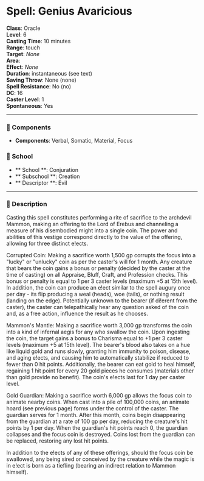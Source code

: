 
# Spell: Genius Avaricious
**Class**: Oracle  
**Level**: 6  
**Casting Time**: 10 minutes  
**Range**: touch  
**Target**: _None_  
**Area**:   
**Effect**: _None_  
**Duration**: instantaneous (see text)  
**Saving Throw**: None (none)  
**Spell Resistance**: No (no)  
**DC**: 16  
**Caster Level**: 1  
**Spontaneous**: Yes

---

### 🔮 Components
- **Components**: Verbal, Somatic, Material, Focus

### 🏫 School
- ** School **: Conjuration
- ** Subschool **: Creation
- ** Descriptor **: Evil
---

### 📜 Description
Casting this spell constitutes performing a rite of sacrifice to the archdevil Mammon, making an offering to the Lord of Erebus and channeling a measure of his disembodied might into a single coin. The power and abilities of this vestige correspond directly to the value of the offering, allowing for three distinct e!ects.

Corrupted Coin: Making a sacrifice worth 1,500 gp corrupts the focus into a "lucky" or "unlucky" coin as per the caster's will for 1 month. Any creature that bears the coin gains a bonus or penalty (decided by the caster at the time of casting) on all Appraise, Bluff, Craft, and Profession checks. This bonus or penalty is equal to 1 per 3 caster levels (maximum +5 at 15th level). In addition, the coin can produce an e!ect similar to the spell augury once per day - its flip producing a weal (heads), woe (tails), or nothing result (landing on the edge). Potentially unknown to the bearer (if di!erent from the caster), the caster can telepathically hear any question asked of the coin and, as a free action, influence the result as he chooses.

Mammon's Mantle: Making a sacrifice worth 3,000 gp transforms the coin into a kind of infernal aegis for any who swallow the coin. Upon ingesting the coin, the target gains a bonus to Charisma equal to +1 per 3 caster levels (maximum +5 at 15th level). The bearer's blood also takes on a hue like liquid gold and runs slowly, granting him immunity to poison, disease, and aging e!ects, and causing him to automatically stabilize if reduced to fewer than 0 hit points. Additionally, the bearer can eat gold to heal himself, regaining 1 hit point for every 20 gold pieces he consumes (materials other than gold provide no benefit). The coin's e!ects last for 1 day per caster level.

Gold Guardian: Making a sacrifice worth 6,000 gp allows the focus coin to animate nearby coins. When cast into a pile of 100,000 coins, an animate hoard (see previous page) forms under the control of the caster. The guardian serves for 1 month. After this month, coins begin disappearing from the guardian at a rate of 100 gp per day, reducing the creature's hit points by 1 per day. When the guardian's hit points reach 0, the guardian collapses and the focus coin is destroyed. Coins lost from the guardian can be replaced, restoring any lost hit points.

In addition to the e!ects of any of these offerings, should the focus coin be swallowed, any being sired or conceived by the creature while the magic is in e!ect is born as a tiefling (bearing an indirect relation to Mammon himself).
